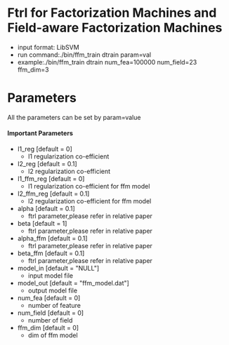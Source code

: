 Ftrl for Factorization Machines and Field-aware Factorization Machines
====
* input format: LibSVM
* run command:./bin/ffm_train dtrain param=val
* example:./bin/ffm_train dtrain num_fea=100000 num_field=23 ffm_dim=3

Parameters
====
All the parameters can be set by param=value

#### Important Parameters
* l1_reg [default = 0]
  - l1 regularization co-efficient
* l2_reg [default = 0.1]
  - l2 regularization co-efficient
* l1_ffm_reg [default = 0]
  - l1 regularization co-efficient for ffm model
* l2_ffm_reg [default = 0.1]
  - l2 regularization co-efficient for ffm model
* alpha [default = 0.1]
  - ftrl parameter,please refer in relative paper
* beta [default = 1]
  - ftrl parameter,please refer in relative paper
* alpha_ffm [default = 0.1]
  - ftrl parameter,please refer in relative paper
* beta_ffm [default = 0.1]
  - ftrl parameter,please refer in relative paper
* model_in [default = "NULL"]
  - input model file
* model_out [default = "ffm_model.dat"]
  - output model file
* num_fea [default = 0]
  - number of feature
* num_field [default = 0]
  - number of field
* ffm_dim [default = 0]
  - dim of ffm model

